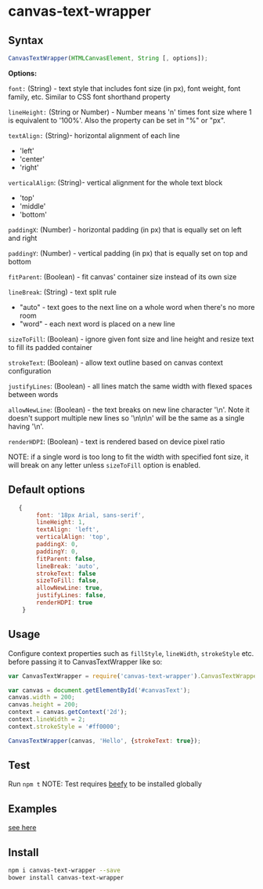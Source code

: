 # canvas-text-wrapper


## Syntax
```javascript
CanvasTextWrapper(HTMLCanvasElement, String [, options]);
```


__Options:__


```font:``` (String) - text style that includes font size (in px), font weight, font family, etc. Similar to CSS font
 shorthand property
 
 
```lineHeight:``` (String or Number) - Number means 'n' times font size where 1 is equivalent to '100%'. Also the property can be set in "%" or "px".


```textAlign:``` (String)- horizontal alignment of each line
   * 'left'
   * 'center'
   * 'right'


```verticalAlign```: (String)- vertical alignment for the whole text block
   * 'top'
   * 'middle'
   * 'bottom'


```paddingX```: (Number) - horizontal padding (in px) that is equally set on left and right


```paddingY```: (Number) - vertical padding (in px) that is equally set on top and bottom


```fitParent```: (Boolean) - fit canvas' container size instead of its own size


```lineBreak```: (String) - text split rule
   * "auto" - text goes to the next line on a whole word when there's no more room
   * "word" - each next word is placed on a new line


```sizeToFill```: (Boolean) - ignore given font size and line height and resize text to fill its padded container


```strokeText```: (Boolean) - allow text outline based on canvas context configuration


```justifyLines```: (Boolean) - all lines match the same width with flexed spaces between words


```allowNewLine```: (Boolean) - the text breaks on new line character '\n'. Note it doesn't support multiple new lines so '\n\n\n' will be the same as a single having '\n'.


```renderHDPI```: (Boolean) - text is rendered based on device pixel ratio


NOTE: if a single word is too long to fit the width with specified font size, it will break on any letter unless ```sizeToFill``` option is enabled.


## Default options
```javascript
   { 
        font: '18px Arial, sans-serif',
        lineHeight: 1,
        textAlign: 'left',
        verticalAlign: 'top',
        paddingX: 0,
        paddingY: 0,
        fitParent: false,
        lineBreak: 'auto',
        strokeText: false
        sizeToFill: false,
        allowNewLine: true,
        justifyLines: false,
        renderHDPI: true
    }
```


## Usage
Configure context properties such as ```fillStyle```, ```lineWidth```, ```strokeStyle``` etc. before passing it to CanvasTextWrapper like so:

```javascript
var CanvasTextWrapper = require('canvas-text-wrapper').CanvasTextWrapper;

var canvas = document.getElementById('#canvasText');
canvas.width = 200;
canvas.height = 200;
context = canvas.getContext('2d');
context.lineWidth = 2;
context.strokeStyle = '#ff0000';

CanvasTextWrapper(canvas, 'Hello', {strokeText: true});
```


## Test
Run ```npm t```
NOTE: Test requires [beefy](http://didact.us/beefy/) to be installed globally 


## Examples
[see here](http://namniak.github.io/canvas-text-wrapper/)


## Install
```sh
npm i canvas-text-wrapper --save
bower install canvas-text-wrapper
```
